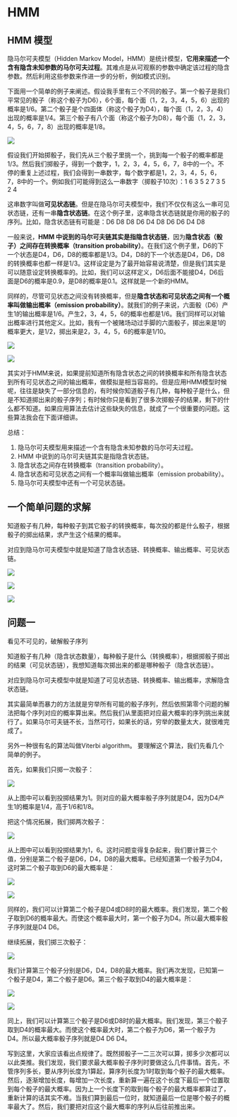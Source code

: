 # HMM

## HMM 模型

隐马尔可夫模型（Hidden Markov Model，HMM）是统计模型，**它用来描述一个含有隐含未知参数的马尔可夫过程**。其难点是从可观察的参数中确定该过程的隐含参数。然后利用这些参数来作进一步的分析，例如模式识别。

下面用一个简单的例子来阐述。假设我手里有三个不同的骰子。第一个骰子是我们平常见的骰子（称这个骰子为D6），6个面，每个面（1，2，3，4，5，6）出现的概率是1/6。第二个骰子是个四面体（称这个骰子为D4），每个面（1，2，3，4）出现的概率是1/4。第三个骰子有八个面（称这个骰子为D8），每个面（1，2，3，4，5，6，7，8）出现的概率是1/8。

![](1.png)

假设我们开始掷骰子，我们先从三个骰子里挑一个，挑到每一个骰子的概率都是1/3。然后我们掷骰子，得到一个数字，1，2，3，4，5，6，7，8中的一个。不停的重复上述过程，我们会得到一串数字，每个数字都是1，2，3，4，5，6，7，8中的一个。例如我们可能得到这么一串数字（掷骰子10次）：1 6 3 5 2 7 3 5 2 4

这串数字叫做**可见状态链**。但是在隐马尔可夫模型中，我们不仅仅有这么一串可见状态链，还有一串**隐含状态链**。在这个例子里，这串隐含状态链就是你用的骰子的序列。比如，隐含状态链有可能是：D6 D8 D8 D6 D4 D8 D6 D6 D4 D8

一般来说，**HMM 中说到的马尔可夫链其实是指隐含状态链**，因为**隐含状态（骰子）之间存在转换概率（transition probability）**。在我们这个例子里，D6的下一个状态是D4，D6，D8的概率都是1/3。D4，D8的下一个状态是D4，D6，D8的转换概率也都一样是1/3。这样设定是为了最开始容易说清楚，但是我们其实是可以随意设定转换概率的。比如，我们可以这样定义，D6后面不能接D4，D6后面是D6的概率是0.9，是D8的概率是0.1。这样就是一个新的HMM。

同样的，尽管可见状态之间没有转换概率，但是**隐含状态和可见状态之间有一个概率叫做输出概率（emission probability）**。就我们的例子来说，六面骰（D6）产生1的输出概率是1/6。产生2，3，4，5，6的概率也都是1/6。我们同样可以对输出概率进行其他定义。比如，我有一个被赌场动过手脚的六面骰子，掷出来是1的概率更大，是1/2，掷出来是2，3，4，5，6的概率是1/10。

![](2.png)

![](3.png)

其实对于HMM来说，如果提前知道所有隐含状态之间的转换概率和所有隐含状态到所有可见状态之间的输出概率，做模拟是相当容易的。但是应用HMM模型时候呢，往往是缺失了一部分信息的，有时候你知道骰子有几种，每种骰子是什么，但是不知道掷出来的骰子序列；有时候你只是看到了很多次掷骰子的结果，剩下的什么都不知道。如果应用算法去估计这些缺失的信息，就成了一个很重要的问题。这些算法我会在下面详细讲。

总结：
1. 隐马尔可夫模型用来描述一个含有隐含未知参数的马尔可夫过程。
2. HMM 中说到的马尔可夫链其实是指隐含状态链。
3. 隐含状态之间存在转换概率（transition probability）。
4. 隐含状态和可见状态之间有一个概率叫做输出概率（emission probability）。
5. 隐马尔可夫模型中还有一个可见状态链。

## 一个简单问题的求解

知道骰子有几种，每种骰子到其它骰子的转换概率，每次投的都是什么骰子，根据骰子的掷出结果，求产生这个结果的概率。

对应到隐马尔可夫模型中就是知道了隐含状态链、转换概率、输出概率、可见状态链。

![](4.png)

![](5_1.svg)

![](5_2.svg)

## 问题一

看见不可见的，破解骰子序列 

知道骰子有几种（隐含状态数量），每种骰子是什么（转换概率），根据掷骰子掷出的结果（可见状态链），我想知道每次掷出来的都是哪种骰子（隐含状态链）。

对应到隐马尔可夫模型中就是知道了可见状态链、转换概率、输出概率，求解隐含状态链。

其实最简单而暴力的方法就是穷举所有可能的骰子序列，然后依照第零个问题的解法把每个序列对应的概率算出来。然后我们从里面把对应最大概率的序列挑出来就行了。如果马尔可夫链不长，当然可行，如果长的话，穷举的数量太大，就很难完成了。 

另外一种很有名的算法叫做Viterbi algorithm。 要理解这个算法，我们先看几个简单的例子。

首先，如果我们只掷一次骰子：

![](6.png)

从上图中可以看到投掷结果为1。则对应的最大概率骰子序列就是D4，因为D4产生1的概率是1/4，高于1/6和1/8。

把这个情况拓展，我们掷两次骰子：

![](7.png)

从上图中可以看到投掷结果为1，6。这时问题变得复杂起来，我们要计算三个值，分别是第二个骰子是D6，D4，D8的最大概率。已经知道第一个骰子为D4，这时第二个骰子取到D6的最大概率是：

![](8_1.svg)

![](8_2.svg)

同样的，我们可以计算第二个骰子是D4或D8时的最大概率。我们发现，第二个骰子取到D6的概率最大。而使这个概率最大时，第一个骰子为D4。所以最大概率骰子序列就是D4 D6。 

继续拓展，我们掷三次骰子：

![](9.png)

我们计算第三个骰子分别是D6，D4，D8的最大概率。我们再次发现，已知第一个骰子是D4，第二个骰子是D6。第三个骰子取到D4的最大概率是：

![](10_1.svg)

![](10_2.svg)

同上，我们可以计算第三个骰子是D6或D8时的最大概率。我们发现，第三个骰子取到D4的概率最大。而使这个概率最大时，第二个骰子为D6，第一个骰子为D4。所以最大概率骰子序列就是D4 D6 D4。

写到这里，大家应该看出点规律了。既然掷骰子一二三次可以算，掷多少次都可以以此类推。我们发现，我们要求最大概率骰子序列时要做这么几件事情。首先，不管序列多长，要从序列长度为1算起，算序列长度为1时取到每个骰子的最大概率。然后，逐渐增加长度，每增加一次长度，重新算一遍在这个长度下最后一个位置取到每个骰子的最大概率。因为上一个长度下的取到每个骰子的最大概率都算过了，重新计算的话其实不难。当我们算到最后一位时，就知道最后一位是哪个骰子的概率最大了。然后，我们要把对应这个最大概率的序列从后往前推出来。 
